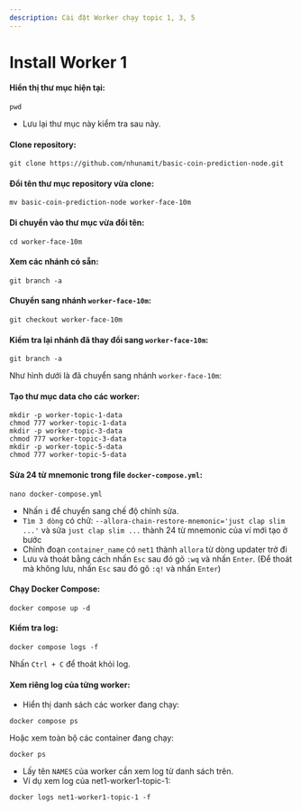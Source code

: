 ```yaml
---
description: Cài đặt Worker chạy topic 1, 3, 5
---
```


# Install Worker 1

#### Hiển thị thư mục hiện tại:[​](https://nodium.xyz/vi/docs/allora/install-worker/install-worker-1-3-5#hi%E1%BB%83n-th%E1%BB%8B-th%C6%B0-m%E1%BB%A5c-hi%E1%BB%87n-t%E1%BA%A1i) <a href="#hien-thi-thu-muc-hien-tai" id="hien-thi-thu-muc-hien-tai"></a>

```
pwd
```

* Lưu lại thư mục này kiểm tra sau này.

#### Clone repository:[​](https://nodium.xyz/vi/docs/allora/install-worker/install-worker-1-3-5#clone-repository) <a href="#clone-repository" id="clone-repository"></a>

```
git clone https://github.com/nhunamit/basic-coin-prediction-node.git
```

#### Đổi tên thư mục repository vừa clone:[​](https://nodium.xyz/vi/docs/allora/install-worker/install-worker-1-3-5#%C4%91%E1%BB%95i-t%C3%AAn-th%C6%B0-m%E1%BB%A5c-repository-v%E1%BB%ABa-clone) <a href="#doi-ten-thu-muc-repository-vua-clone" id="doi-ten-thu-muc-repository-vua-clone"></a>

```
mv basic-coin-prediction-node worker-face-10m
```

#### Di chuyển vào thư mục vừa đổi tên:[​](https://nodium.xyz/vi/docs/allora/install-worker/install-worker-1-3-5#di-chuy%E1%BB%83n-v%C3%A0o-th%C6%B0-m%E1%BB%A5c-v%E1%BB%ABa-%C4%91%E1%BB%95i-t%C3%AAn) <a href="#di-chuyen-vao-thu-muc-vua-doi-ten" id="di-chuyen-vao-thu-muc-vua-doi-ten"></a>

```
cd worker-face-10m
```

#### Xem các nhánh có sẵn:[​](https://nodium.xyz/vi/docs/allora/install-worker/install-worker-1-3-5#xem-c%C3%A1c-nh%C3%A1nh-c%C3%B3-s%E1%BA%B5n) <a href="#xem-cac-nhanh-co-san" id="xem-cac-nhanh-co-san"></a>

```
git branch -a
```

#### Chuyển sang nhánh `worker-face-10m`:[​](https://nodium.xyz/vi/docs/allora/install-worker/install-worker-1-3-5#chuy%E1%BB%83n-sang-nh%C3%A1nh-worker-face-10m) <a href="#chuyen-sang-nhanh-worker-face-10m" id="chuyen-sang-nhanh-worker-face-10m"></a>

```
git checkout worker-face-10m
```

#### Kiểm tra lại nhánh đã thay đổi sang `worker-face-10m`:[​](https://nodium.xyz/vi/docs/allora/install-worker/install-worker-1-3-5#ki%E1%BB%83m-tra-l%E1%BA%A1i-nh%C3%A1nh-%C4%91%C3%A3-thay-%C4%91%E1%BB%95i-sang-worker-face-10m) <a href="#kiem-tra-lai-nhanh-da-thay-doi-sang-worker-face-10m" id="kiem-tra-lai-nhanh-da-thay-doi-sang-worker-face-10m"></a>

```
git branch -a
```

Như hình dưới là đã chuyển sang nhánh `worker-face-10m`:

#### Tạo thư mục data cho các worker:[​](https://nodium.xyz/vi/docs/allora/install-worker/install-worker-1-3-5#t%E1%BA%A1o-th%C6%B0-m%E1%BB%A5c-data-cho-c%C3%A1c-worker) <a href="#tao-thu-muc-data-cho-cac-worker" id="tao-thu-muc-data-cho-cac-worker"></a>

```
mkdir -p worker-topic-1-data
chmod 777 worker-topic-1-data
mkdir -p worker-topic-3-data
chmod 777 worker-topic-3-data
mkdir -p worker-topic-5-data
chmod 777 worker-topic-5-data
```

#### Sửa 24 từ mnemonic trong file `docker-compose.yml`:[​](https://nodium.xyz/vi/docs/allora/install-worker/install-worker-1-3-5#s%E1%BB%ADa-24-t%E1%BB%AB-mnemonic-trong-file-docker-composeyml) <a href="#sua-24-tu-mnemonic-trong-file-docker-composeyml" id="sua-24-tu-mnemonic-trong-file-docker-composeyml"></a>

```
nano docker-compose.yml
```

* Nhấn `i` để chuyển sang chế độ chỉnh sửa.
* `Tìm 3 dòng` có chữ: `--allora-chain-restore-mnemonic='just clap slim ...'` và sửa `just clap slim ...` thành 24 từ mnemonic của ví mới tạo ở bước&#x20;
* Chỉnh đoạn `container_name` có `net1` thành `allora` từ  dòng updater trở đi
* Lưu và thoát bằng cách nhấn `Esc` sau đó gõ `:wq` và nhấn `Enter`. (Để thoát mà không lưu, nhấn `Esc` sau đó gõ `:q!` và nhấn `Enter`)

#### Chạy Docker Compose:[​](https://nodium.xyz/vi/docs/allora/install-worker/install-worker-1-3-5#ch%E1%BA%A1y-docker-compose) <a href="#chay-docker-compose" id="chay-docker-compose"></a>

```
docker compose up -d
```

#### Kiểm tra log:[​](https://nodium.xyz/vi/docs/allora/install-worker/install-worker-1-3-5#ki%E1%BB%83m-tra-log) <a href="#kiem-tra-log" id="kiem-tra-log"></a>

```
docker compose logs -f
```

Nhấn `Ctrl + C` để thoát khỏi log.

#### Xem riêng log của từng worker:[​](https://nodium.xyz/vi/docs/allora/install-worker/install-worker-1-3-5#xem-ri%C3%AAng-log-c%E1%BB%A7a-t%E1%BB%ABng-worker) <a href="#xem-rieng-log-cua-tung-worker" id="xem-rieng-log-cua-tung-worker"></a>

* Hiển thị danh sách các worker đang chạy:

```
docker compose ps
```

Hoặc xem toàn bộ các container đang chạy:

```
docker ps
```

* Lấy tên `NAMES` của worker cần xem log từ danh sách trên.
* Ví dụ xem log của net1-worker1-topic-1:

```
docker logs net1-worker1-topic-1 -f
```
